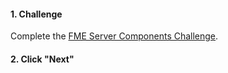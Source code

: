 #### 1. Challenge

Complete the [FME Server Components Challenge](https://safe.my.trailhead.com/content/safe/modules/what-is-fme-server/fme-server-components?trail_id=trail-publish-workflows-to-the-web#challenge).

#### 2. Click "Next"


